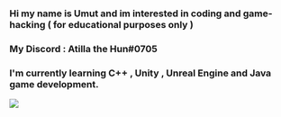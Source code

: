 ### Hi my name is Umut and im interested in coding and game-hacking ( for educational purposes only ) 
### My Discord : Atilla the Hun#0705
### I'm currently learning C++ , Unity , Unreal Engine and Java game development.
![](https://c0.wallpaperflare.com/preview/536/467/776/greece-kifisia-computer-reverse-engineering.jpg)
<!---
UmutRevaxsy/UmutRevaxsy is a ✨ special ✨ repository because its `README.md` (this file) appears on your GitHub profile.
You can click the Preview link to take a look at your changes.
--->
